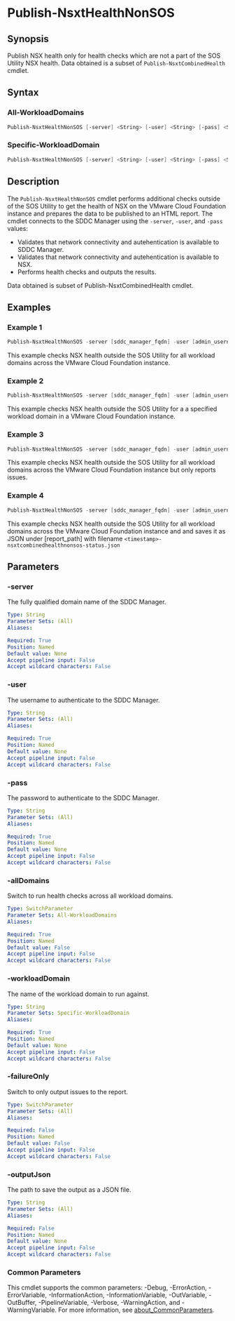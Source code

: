 # Publish-NsxtHealthNonSOS

## Synopsis

Publish NSX health only for health checks which are not a part of the SOS Utility NSX health.
Data obtained is a subset of `Publish-NsxtCombinedHealth` cmdlet.

## Syntax

### All-WorkloadDomains

```powershell
Publish-NsxtHealthNonSOS [-server] <String> [-user] <String> [-pass] <String> [-allDomains] [-failureOnly] [-outputJson <String>] [<CommonParameters>]
```

### Specific-WorkloadDomain

```powershell
Publish-NsxtHealthNonSOS [-server] <String> [-user] <String> [-pass] <String> [-workloadDomain] <String> [-failureOnly] [-outputJson <String>] [<CommonParameters>]
```

## Description

The `Publish-NsxtHealthNonSOS` cmdlet performs additional checks outside of the SOS Utility to get the health of NSX on the VMware Cloud Foundation instance and prepares the data to be published to an HTML report.
The cmdlet connects to the SDDC Manager using the `-server`, `-user`, and `-pass` values:

- Validates that network connectivity and autehentication is available to SDDC Manager.
- Validates that network connectivity and autehentication is available to NSX.
- Performs health checks and outputs the results.

Data obtained is subset of Publish-NsxtCombinedHealth cmdlet.

## Examples

### Example 1

```powershell
Publish-NsxtHealthNonSOS -server [sddc_manager_fqdn] -user [admin_username] -pass [admin_password] -allDomains
```

This example checks NSX health outside the SOS Utility for all workload domains across the VMware Cloud Foundation instance.

### Example 2

```powershell
Publish-NsxtHealthNonSOS -server [sddc_manager_fqdn] -user [admin_username] -pass [admin_password] -workloadDomain [workload_domain_name]
```

This example checks NSX health outside the SOS Utility for a a specified workload domain in a VMware Cloud Foundation instance.

### Example 3

```powershell
Publish-NsxtHealthNonSOS -server [sddc_manager_fqdn] -user [admin_username] -pass [admin_password] -allDomains -failureOnly
```

This example checks NSX health outside the SOS Utility for all workload domains across the VMware Cloud Foundation instance but only reports issues.


### Example 4

```powershell
Publish-NsxtHealthNonSOS -server [sddc_manager_fqdn] -user [admin_username] -pass [admin_password] -allDomains -outputJson [report_path]
```

This example checks NSX health outside the SOS Utility for all workload domains across the VMware Cloud Foundation instance and
and saves it as JSON under [report_path] with filename `<timestamp>-nsxtcombinedhealthnonsos-status.json`

## Parameters

### -server

The fully qualified domain name of the SDDC Manager.

```yaml
Type: String
Parameter Sets: (All)
Aliases:

Required: True
Position: Named
Default value: None
Accept pipeline input: False
Accept wildcard characters: False
```

### -user

The username to authenticate to the SDDC Manager.

```yaml
Type: String
Parameter Sets: (All)
Aliases:

Required: True
Position: Named
Default value: None
Accept pipeline input: False
Accept wildcard characters: False
```

### -pass

The password to authenticate to the SDDC Manager.

```yaml
Type: String
Parameter Sets: (All)
Aliases:

Required: True
Position: Named
Default value: None
Accept pipeline input: False
Accept wildcard characters: False
```

### -allDomains

Switch to run health checks across all workload domains.

```yaml
Type: SwitchParameter
Parameter Sets: All-WorkloadDomains
Aliases:

Required: True
Position: Named
Default value: False
Accept pipeline input: False
Accept wildcard characters: False
```

### -workloadDomain

The name of the workload domain to run against.

```yaml
Type: String
Parameter Sets: Specific-WorkloadDomain
Aliases:

Required: True
Position: Named
Default value: None
Accept pipeline input: False
Accept wildcard characters: False
```

### -failureOnly

Switch to only output issues to the report.

```yaml
Type: SwitchParameter
Parameter Sets: (All)
Aliases:

Required: False
Position: Named
Default value: False
Accept pipeline input: False
Accept wildcard characters: False
```

### -outputJson

The path to save the output as a JSON file.

```yaml
Type: String
Parameter Sets: (All)
Aliases:

Required: False
Position: Named
Default value: None
Accept pipeline input: False
Accept wildcard characters: False
```

### Common Parameters

This cmdlet supports the common parameters: -Debug, -ErrorAction, -ErrorVariable, -InformationAction, -InformationVariable, -OutVariable, -OutBuffer, -PipelineVariable, -Verbose, -WarningAction, and -WarningVariable. For more information, see [about_CommonParameters](http://go.microsoft.com/fwlink/?LinkID=113216).
